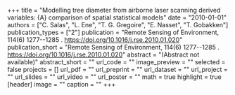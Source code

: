 +++
title = "Modelling tree diameter from airborne laser scanning derived variables: {A} comparison of spatial statistical models"
date = "2010-01-01"
authors = ["C. Salas", "L. Ene", "T. G. Gregoire", "E. Nasset", "T. Gobakken"]
publication_types = ["2"]
publication = "Remote Sensing of Environment, 114(6)  1277--1285 . https://doi.org/10.1016/j.rse.2010.01.020"
publication_short = "Remote Sensing of Environment, 114(6)  1277--1285 . https://doi.org/10.1016/j.rse.2010.01.020"
abstract = "(Abstract not available)"
abstract_short = ""
url_code = ""
image_preview = ""
selected = false
projects = []
url_pdf = ""
url_preprint = ""
url_dataset = ""
url_project = ""
url_slides = ""
url_video = ""
url_poster = ""
math = true
highlight = true
[header]
image = ""
caption = ""
+++
